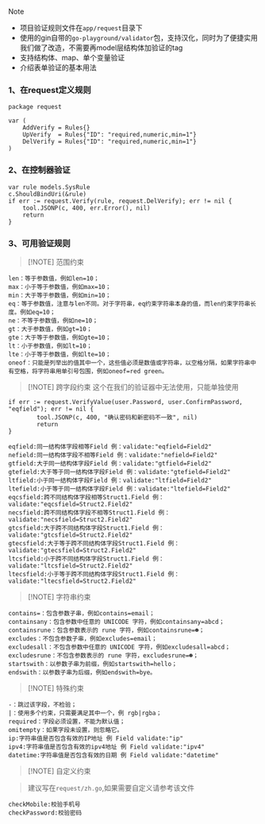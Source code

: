 > [!NOTE]

* 项目验证规则文件在`app/request`目录下
* 使用的gin自带的`go-playground/validator`包，支持汉化，同时为了便捷实用我们做了改造，不需要再model层结构体加验证的tag
* 支持结构体、map、单个变量验证
* 介绍表单验证的基本用法

### 1、在request定义规则

```
package request

var (
	AddVerify = Rules{}
	UpVerify  = Rules{"ID": "required,numeric,min=1"}
	DelVerify = Rules{"ID": "required,numeric,min=1"}
)

```

### 2、在控制器验证

```
var rule models.SysRule
c.ShouldBindUri(&rule)
if err := request.Verify(rule, request.DelVerify); err != nil {
    tool.JSONP(c, 400, err.Error(), nil)
    return
}
```

### 3、可用验证规则

> [!NOTE] 范围约束

```
len：等于参数值，例如len=10；
max：小于等于参数值，例如max=10；
min：大于等于参数值，例如min=10；
eq：等于参数值，注意与len不同。对于字符串，eq约束字符串本身的值，而len约束字符串长度。例如eq=10；
ne：不等于参数值，例如ne=10；
gt：大于参数值，例如gt=10；
gte：大于等于参数值，例如gte=10；
lt：小于参数值，例如lt=10；
lte：小于等于参数值，例如lte=10；
oneof：只能是列举出的值其中一个，这些值必须是数值或字符串，以空格分隔，如果字符串中有空格，将字符串用单引号包围，例如oneof=red green。
```

> [!NOTE] 跨字段约束
> 这个在我们的验证器中无法使用，只能单独使用

```
if err := request.VerifyValue(user.Password, user.ConfirmPassword, "eqfield"); err != nil {
		tool.JSONP(c, 400, "确认密码和新密码不一致", nil)
		return
}
```

```
eqfield:同一结构体字段相等Field 例：validate:"eqfield=Field2"
nefield:同一结构体字段不相等Field 例：validate:"nefield=Field2"
gtfield:大于同一结构体字段Field 例：validate:"gtfield=Field2"
gtefield:大于等于同一结构体字段Field 例：validate:"gtefield=Field2"
ltfield:小于同一结构体字段Field 例：validate:"ltfield=Field2"
ltefield:小于等于同一结构体字段Field 例：validate:"ltefield=Field2"
eqcsfield:跨不同结构体字段相等Struct1.Field 例：validate:"eqcsfield=Struct2.Field2"
necsfield:跨不同结构体字段不相等Struct1.Field 例：validate:"necsfield=Struct2.Field2"
gtcsfield:大于跨不同结构体字段Struct1.Field 例：validate:"gtcsfield=Struct2.Field2"
gtecsfield:大于等于跨不同结构体字段Struct1.Field 例：validate:"gtecsfield=Struct2.Field2"
ltcsfield:小于跨不同结构体字段Struct1.Field 例：validate:"ltcsfield=Struct2.Field2"
ltecsfield:小于等于跨不同结构体字段Struct1.Field 例：validate:"ltecsfield=Struct2.Field2"

```

> [!NOTE] 字符串约束

```
contains=：包含参数子串，例如contains=email；
containsany：包含参数中任意的 UNICODE 字符，例如containsany=abcd；
containsrune：包含参数表示的 rune 字符，例如containsrune=☻；
excludes：不包含参数子串，例如excludes=email；
excludesall：不包含参数中任意的 UNICODE 字符，例如excludesall=abcd；
excludesrune：不包含参数表示的 rune 字符，excludesrune=☻；
startswith：以参数子串为前缀，例如startswith=hello；
endswith：以参数子串为后缀，例如endswith=bye。

```

> [!NOTE] 特殊约束

```
-：跳过该字段，不检验；
|：使用多个约束，只需要满足其中一个，例 rgb|rgba；
required：字段必须设置，不能为默认值；
omitempty：如果字段未设置，则忽略它。
ip:字符串值是否包含有效的IP地址 例 Field validate:"ip"
ipv4:字符串值是否包含有效的ipv4地址 例 Field validate:"ipv4"
datetime:字符串值是否包含有效的日期 例 Field validate:"datetime"

```

> [!NOTE] 自定义约束

> 建议写在`request/zh.go`,如果需要自定义请参考该文件

```
checkMobile:校验手机号
checkPassword:校验密码
```

